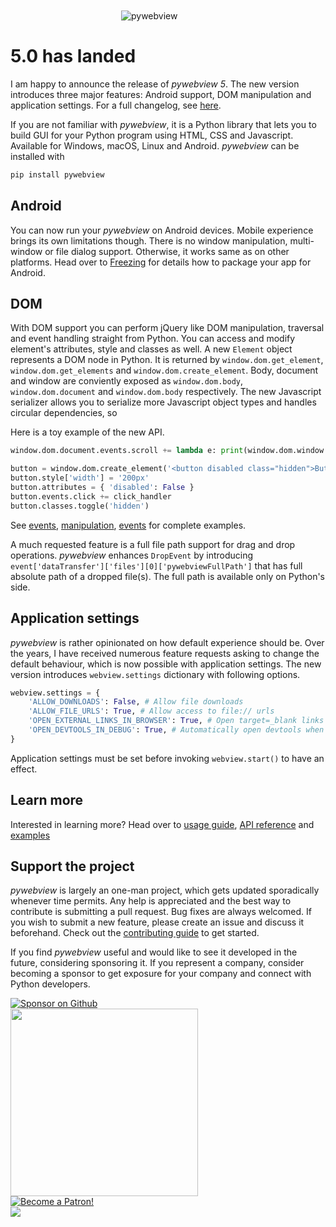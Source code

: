 <img src='/logo-no-text.png' alt='pywebview' style='max-width: 150px; margin: 50px auto 20px auto; display: block'/>


# 5.0 has landed

I am happy to announce the release of _pywebview 5_. The new version introduces three major features: Android support, DOM manipulation and application settings. For a full changelog, see [here](/changelog).

If you are not familiar with _pywebview_, it is a Python library that lets you to build GUI for your Python program using HTML, CSS and Javascript. Available for Windows, macOS, Linux and Android. _pywebview_ can be installed with

``` bash
pip install pywebview
```

## Android

You can now run your _pywebview_ on Android devices. Mobile experience brings its own limitations though. There is no window manipulation, multi-window or file dialog support. Otherwise, it works same as on other platforms. Head over to [Freezing](/guide/freezing.md) for details how to package your app for Android.

## DOM

With DOM support you can perform jQuery like DOM manipulation, traversal and event handling straight from Python. You can access and modify element's attributes, style and classes as well. A new `Element` object represents a DOM node in Python. It is returned by `window.dom.get_element`, `window.dom.get_elements` and `window.dom.create_element`. Body, document and window are conviently exposed as `window.dom.body`, `window.dom.document` and `window.dom.body` respectively. The new Javascript serializer allows you to serialize more Javascript object types and handles circular dependencies, so

Here is a toy example of the new API.

``` python
window.dom.document.events.scroll += lambda e: print(window.dom.window.node['scrollY'])

button = window.dom.create_element('<button disabled class="hidden">Button</button>', window.dom.body)
button.style['width'] = '200px'
button.attributes = { 'disabled': False }
button.events.click += click_handler
button.classes.toggle('hidden')
```

See [events](/examples/dom_events.md), [manipulation](/examples/dom_manipulation.md), [events](/traversal/dom_traversal.md) for complete examples.

A much requested feature is a full file path support for drag and drop operations. _pywebview_ enhances `DropEvent` by introducing `event['dataTransfer']['files'][0]['pywebviewFullPath']` that has full absolute path of a dropped file(s). The full path is available only on Python's side.

## Application settings

_pywebview_ is rather opinionated on how default experience should be. Over the years, I have received numerous feature requests asking to change the default behaviour, which is now possible with application settings. The new version introduces `webview.settings` dictionary with following options.

``` python
webview.settings = {
    'ALLOW_DOWNLOADS': False, # Allow file downloads
    'ALLOW_FILE_URLS': True, # Allow access to file:// urls
    'OPEN_EXTERNAL_LINKS_IN_BROWSER': True, # Open target=_blank links in an external browser
    'OPEN_DEVTOOLS_IN_DEBUG': True, # Automatically open devtools when `start(debug=True)`.
}
```

Application settings must be set before invoking `webview.start()` to have an effect.


## Learn more

Interested in learning more? Head over to [usage guide](/guide/usage.html), [API reference](/api.html) and [examples](/examples)


## Support the project

_pywebview_ is largely an one-man project, which gets updated sporadically whenever time permits. Any help is appreciated and the best way to contribute is submitting a pull request. Bug fixes are always welcomed. If you wish to submit a new feature, please create an issue and discuss it beforehand. Check out the [contributing guide](/contributing) to get started.

If you find _pywebview_ useful and would like to see it developed in the future, considering sponsoring it. If you represent a company, consider becoming a sponsor to get exposure for your company and connect with Python developers.

<div class="center spc-l spc-vertical">
	<a href="https://github.com/sponsors/r0x0r">
		<img src='/github_sponsor_button.png' alt='Sponsor on Github' style="max-width: 250px"/>
	</a>
</div>

<div class="center spc-l spc-vertical">
	<a href="https://opencollective.com/pywebview/donate" target="_blank">
		<img src="https://opencollective.com/pywebview/donate/button@2x.png?color=blue" width=300 />
	</a>
</div>

<div class="center spc-l spc-vertical">
	<a href="https://www.patreon.com/bePatron?u=13226105" data-patreon-widget-type="become-patron-button">
		<img src='https://c5.patreon.com/external/logo/become_a_patron_button.png' alt='Become a Patron!'/>
	</a>
</div>

<div class="center spc-l spc-vertical">
	<a href="http://bit.ly/2eg2Z5P" target="_blank">
		<img src="/paypal.png"/>
	</a>
</div>
